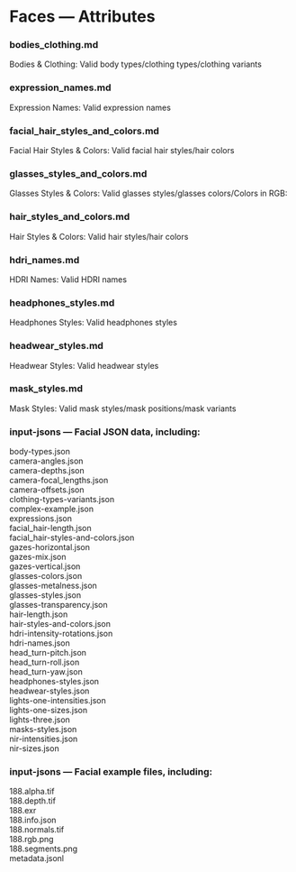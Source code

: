 # Faces — Attributes

### bodies_clothing.md 
Bodies & Clothing: Valid body types/clothing types/clothing variants

### expression_names.md
Expression Names: Valid expression names

### facial_hair_styles_and_colors.md
Facial Hair Styles & Colors: Valid facial hair styles/hair colors

### glasses_styles_and_colors.md
Glasses Styles & Colors: Valid glasses styles/glasses colors/Colors in RGB:

### hair_styles_and_colors.md
Hair Styles & Colors: Valid hair styles/hair colors

### hdri_names.md
HDRI Names: Valid HDRI names

### headphones_styles.md
Headphones Styles: Valid headphones styles

### headwear_styles.md
Headwear Styles: Valid headwear styles

### mask_styles.md
Mask Styles: Valid mask styles/mask positions/mask variants

### input-jsons — Facial JSON data, including:
body-types.json<br />
camera-angles.json<br />
camera-depths.json<br />
camera-focal_lengths.json<br />
camera-offsets.json<br />
clothing-types-variants.json<br />
complex-example.json<br />
expressions.json<br />
facial_hair-length.json<br />
facial_hair-styles-and-colors.json<br />
gazes-horizontal.json<br />
gazes-mix.json<br />
gazes-vertical.json<br />
glasses-colors.json<br />
glasses-metalness.json<br />
glasses-styles.json<br />
glasses-transparency.json<br />
hair-length.json<br />
hair-styles-and-colors.json<br />
hdri-intensity-rotations.json<br />
hdri-names.json<br />
head_turn-pitch.json<br />
head_turn-roll.json<br />
head_turn-yaw.json<br />
headphones-styles.json<br />
headwear-styles.json<br />
lights-one-intensities.json<br />
lights-one-sizes.json<br />
lights-three.json<br />
masks-styles.json<br />
nir-intensities.json<br />
nir-sizes.json<br />


### input-jsons — Facial example files, including:
188.alpha.tif<br />
188.depth.tif<br />
188.exr<br />
188.info.json<br />
188.normals.tif<br />
188.rgb.png<br />
188.segments.png<br />
metadata.jsonl<br />
